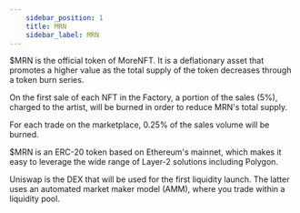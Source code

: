 ```yaml
---
    sidebar_position: 1
    title: MRN
    sidebar_label: MRN
---
```


$MRN is the official token of MoreNFT. It is a deflationary asset that promotes a higher value as the total
supply of the token decreases through a token burn series.

On the first sale of each NFT in the Factory, a portion of the sales (5%), charged to the artist, will be burned
in order to reduce MRN's total supply.

For each trade on the marketplace, 0.25% of the sales volume will be burned.

$MRN is an ERC-20 token based on Ethereum's mainnet, which makes it easy to leverage the wide range of
Layer-2 solutions including Polygon.

Uniswap is the DEX that will be used for the first liquidity launch. The latter uses an automated market maker
model (AMM), where you trade within a liquidity pool.
